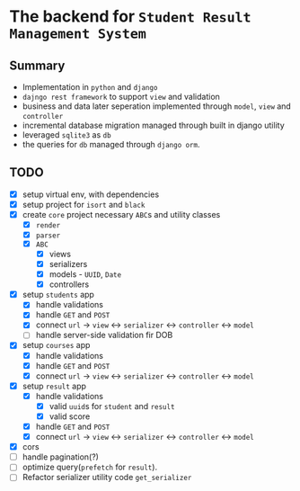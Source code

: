 # The backend for `Student Result Management System`

## Summary

- Implementation in `python` and `django`
- `dajngo rest framework` to support `view` and validation
- business and data later seperation implemented through `model`, `view` and `controller`
- incremental database migration managed through built in django utility
- leveraged `sqlite3` as `db`
- the queries for `db` managed through `django orm`.

## TODO

- [x] setup virtual env, with dependencies
- [x] setup project for `isort` and `black`
- [x] create `core` project necessary `ABC`s and utility classes
  - [x] `render`
  - [x] `parser`
  - [x] `ABC`
    - [x] views
    - [x] serializers
    - [x] models - `UUID`, `Date`
    - [x] controllers
- [x] setup `students` app
  - [x] handle validations
  - [x] handle `GET` and `POST`
  - [x] connect `url` -> `view` <-> `serializer` <-> `controller` <-> `model`
  - [ ] handle server-side validation fir DOB
- [x] setup `courses` app
  - [x] handle validations
  - [x] handle `GET` and `POST`
  - [x] connect `url` -> `view` <-> `serializer` <-> `controller` <-> `model`
- [x] setup `result` app
  - [x] handle validations
    - [x] valid `uuid`s for `student` and `result`
    - [x] valid score
  - [x] handle `GET` and `POST`
  - [x] connect `url` -> `view` <-> `serializer` <-> `controller` <-> `model`
- [x] cors
- [ ] handle pagination(?)
- [ ] optimize query(`prefetch` for `result`).
- [ ] Refactor serializer utility code `get_serializer`

